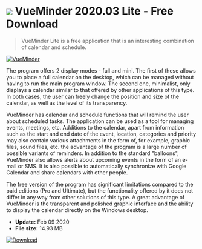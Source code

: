 # ![](https://cdn.softexe.net/static/icon/win.gif) VueMinder 2020.03 Lite - Free Download

> VueMinder Lite is a free application that is an interesting combination of calendar and schedule.

[![VueMinder](https://gallery.dpcdn.pl/imgc/Tools/7307/g_-_420x350_1.5_-_x20120130192810_00.png)](https://softexe.net/win/business/calendars/vueminder:aRfa.html)

The program offers 2 display modes - full and mini. The first of these allows you to place a full calendar on the desktop, which can be managed without having to run the main program window. The second one, minimalist, only displays a calendar similar to that offered by other applications of this type. In both cases, the user can freely change the position and size of the calendar, as well as the level of its transparency.
 
 VueMinder has calendar and schedule functions that will remind the user about scheduled tasks. The application can be used as a tool for managing events, meetings, etc. Additions to the calendar, apart from information such as the start and end date of the event, location, categories and priority may also contain various attachments in the form of, for example, graphic files, sound files, etc. the advantage of the program is a large number of possible variants of reminders. In addition to the standard "balloons", VueMinder also allows alerts about upcoming events in the form of an e-mail or SMS. It is also possible to automatically synchronize with Google Calendar and share calendars with other people.
 
 The free version of the program has significant limitations compared to the paid editions (Pro and Ultimate), but the functionality offered by it does not differ in any way from other solutions of this type. A great advantage of VueMinder is the transparent and polished graphic interface and the ability to display the calendar directly on the Windows desktop.


- **Update:** Feb 09 2020
- **File size:** 14.93 MB

[![Download](https://cdn.softexe.net/static/img/download.png)](https://softexe.net/win/business/calendars/vueminder:aRfa.html)


